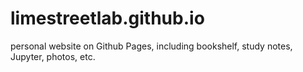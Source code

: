 # limestreetlab.github.io
personal website on Github Pages, including bookshelf, study notes, Jupyter, photos, etc.  
